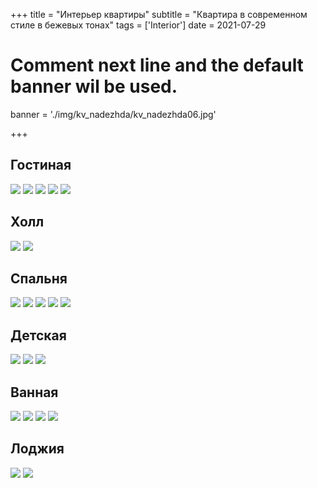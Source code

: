 +++
title = "Интерьер квартиры"
subtitle = "Квартира в современном стиле в бежевых тонах"
tags = ['Interior']
date = 2021-07-29

# Comment next line and the default banner wil be used.
banner = './img/kv_nadezhda/kv_nadezhda06.jpg'

+++

## Гостиная

![](/img/kv_nadezhda/kv_nadezhda05.jpg)
![](/img/kv_nadezhda/kv_nadezhda03.jpg)
![](/img/kv_nadezhda/kv_nadezhda01.jpg)
![](/img/kv_nadezhda/kv_nadezhda06.jpg)
![](/img/kv_nadezhda/kv_nadezhda04.jpg)

## Холл

![](/img/kv_nadezhda/kv_nadezhda02.jpg)
![](/img/kv_nadezhda/kv_nadezhda11.jpg)

## Спальня

![](/img/kv_nadezhda/kv_nadezhda12.jpg)
![](/img/kv_nadezhda/kv_nadezhda13.jpg)
![](/img/kv_nadezhda/kv_nadezhda14.jpg)
![](/img/kv_nadezhda/kv_nadezhda15.jpg)
![](/img/kv_nadezhda/kv_nadezhda16.jpg)

## Детская

![](/img/kv_nadezhda/kv_nadezhda17.jpg)
![](/img/kv_nadezhda/kv_nadezhda18.jpg)
![](/img/kv_nadezhda/kv_nadezhda19.jpg)

## Ванная

![](/img/kv_nadezhda/kv_nadezhda07.jpg)
![](/img/kv_nadezhda/kv_nadezhda08.jpg)
![](/img/kv_nadezhda/kv_nadezhda09.jpg)
![](/img/kv_nadezhda/kv_nadezhda10.jpg)

## Лоджия

![](/img/kv_nadezhda/kv_nadezhda20.jpg)
![](/img/kv_nadezhda/kv_nadezhda21.jpg)
